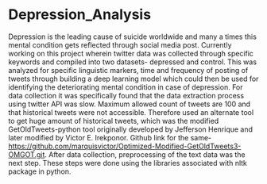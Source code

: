 # Depression_Analysis
Depression is the leading cause of suicide worldwide and many a times this mental condition gets reflected through social media post. Currently working on this project wherein twitter data was collected through specific keywords and compiled into two datasets- depressed and control. This was analyzed for specific linguistic markers, time and frequency of posting of tweets through building a deep learning model which could then be used for identifying the deteriorating mental condition in case of depression.
For data collection it was specifically found that the data extraction process using twitter API was slow. Maximum allowed count of tweets are 100 and that historical tweets were not accessible. Therefore used an alternate tool to get huge amount of historical tweets, which was the modified GetOldTweets-python tool originally developed by Jefferson Henrique and later modified by Victor E. Irekponor. Github link for the same- https://github.com/marquisvictor/Optimized-Modified-GetOldTweets3-OMGOT.git.
After data collection, preprocessing of the text data was the next step. These steps were done using the libraries associated with nltk package in python. 

     
